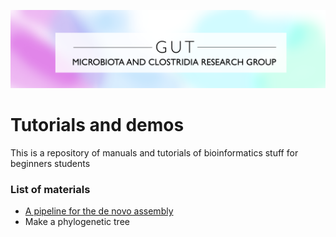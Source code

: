 [![The Gut Microbiota and Clostridia Research](img/GM&CR.png)](http://www.microbioma.cl/)

# Tutorials and demos

This is a repository of manuals and tutorials of bioinformatics stuff for beginners students

### List of materials

* [A pipeline for the de novo assembly](DeNovoAssembly.md)
* Make a phylogenetic tree

